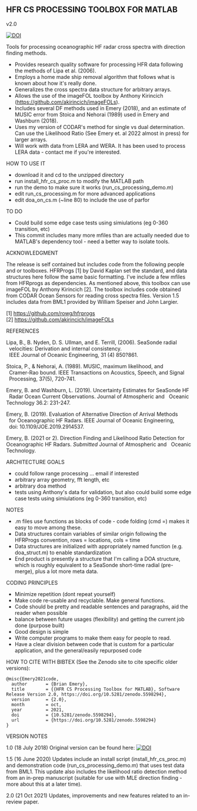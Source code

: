 ## HFR CS PROCESSING TOOLBOX FOR MATLAB ##

v2.0

[![DOI](https://zenodo.org/badge/DOI/10.5281/zenodo.5598294.svg)](https://doi.org/10.5281/zenodo.5598294)

Tools for processing oceanographic HF radar cross spectra with direction
finding methods. 

- Provides research quality software for processing HFR data following the
  methods of Lipa et al. (2006).
- Employs a home made ship removal algorithm that follows what is known 
  about how it's really done. 
- Generalizes the cross spectra data structure for arbitrary arrays.
- Allows the use of the imageFOL toolbox by Anthony Kirincich 
  (https://github.com/akirincich/imageFOLs).
- Includes several DF methods used in Emery (2018), and an estimate of 
  MUSIC error from Stoica and Nehorai (1989) used in Emery and Washburn (2018).
- Uses my version of CODAR's method for single vs dual determination. Can use 
  the Likelihood Ratio (See Emery et. al 2022 almost in press) for larger arrays. 
- Will work with data from LERA and WERA. It has been used to 
  process LERA data - contact me if you're interested.


HOW TO USE IT
- download it and cd to the unzipped directory
- run install_hfr_cs_proc.m to modify the MATLAB path
- run the demo to make sure it works (run_cs_processing_demo.m)
- edit run_cs_processing.m for more advanced applications 
- edit doa_on_cs.m (~line 80) to include the use of parfor 


TO DO
- Could build some edge case tests using simiulations (eg 0-360 
  transition, etc)
- This commit includes many more mfiles than are actually needed due to MATLAB's 
  dependency tool - need a better way to isolate tools. 


ACKNOWLEDGMENT

The release is self contained but includes code from the following people
and or toolboxes. HFRProgs [1] by David Kaplan set the standard, and data
structures here follow the same basic formatting. I've include a few mfiles
from HFRprogs as dependencies. As mentioned above, this toolbox can use 
imageFOL by Anthony Kirincich [2]. The toolbox includes code obtained
from CODAR Ocean Sensors for reading cross spectra files. Version 1.5 
includes data from BML1 provided by William Speiser and John Largier. 

[1] https://github.com/rowg/hfrprogs  
[2] https://github.com/akirincich/imageFOLs   


REFERENCES

Lipa, B., B. Nyden, D. S. Ullman, and E. Terrill, (2006). SeaSonde radial   
&nbsp;&nbsp;velocities: Derivation and internal consistency.  
&nbsp;&nbsp;IEEE Journal of Oceanic Engineering, 31 (4) 850?861.  

Stoica, P., & Nehorai, A. (1989). MUSIC, maximum likelihood, and  
&nbsp;&nbsp;Cramer-Rao bound. IEEE Transactions on Acoustics, Speech, and Signal     
&nbsp;&nbsp;Processing, 37(5), 720-741.  

Emery, B. and Washburn, L. (2019). Uncertainty Estimates for SeaSonde HF   
&nbsp;&nbsp;Radar Ocean Current Observations. Journal of Atmospheric and 
&nbsp;&nbsp;Oceanic Technology 36.2: 231-247.

Emery, B. (2019). Evaluation of Alternative Direction of Arrival Methods  
&nbsp;&nbsp;for Oceanographic HF Radars. IEEE Journal of Oceanic Engineering,   
&nbsp;&nbsp;doi: 10.1109/JOE.2019.2914537.  

Emery, B. (2021 or 2). Direction Finding and Likelihood Ratio Detection for 
Oceanographic HF Radars. <i>Submitted</i> Journal of Atmospheric and
&nbsp;&nbsp;Oceanic Technology.  

ARCHITECTURE GOALS

- could follow range processing ... email if interested
- arbitrary array geometry, fft length, etc
- arbitrary doa method 
- tests using Anthony's data for validation, but also could build some
  edge case tests using simiulations (eg 0-360 transition, etc)


NOTES

- .m files use functions as blocks of code - code folding (cmd =) makes it easy to move among these.
- Data structures contain variables of similar origin following the HFRProgs
  convention, rows = locations, cols = time
- Data structures are initialized with appropriately named function 
  (e.g. doa_struct.m) to enable standardization
- End product is presently a structure that I'm calling a DOA structure, which is roughly
  equivalent to a SeaSonde short-time radial (pre-merge), plus a lot more meta data.


CODING PRINCIPLES

- Minimize repetition (dont repeat yourself)
- Make code re-usable and recyclable. Make general functions. 
- Code should be pretty and readable sentences and paragraphs, aid the reader when
  possible
- balance between future usages (flexibility) and getting the current job done (purpose built)
- Good design is simple
- Write computer programs to make them easy for people to read.
- Have  a clear division between code that is custom for a particular application, 
  and the general/easily repurposed code
  
  
HOW TO CITE WITH BIBTEX
(See the Zenodo site to cite specific older versions): 
 
```
@misc{Emery2021code,
  author       = {Brian Emery},
  title        = {{HFR CS Processing Toolbox for MATLAB}, Software Release Version 2.0, https://doi.org/10.5281/zenodo.5598294},
  version      = {2.0},
  month        = oct,
  year         = 2021,
  doi          = {10.5281/zenodo.5598294},
  url          = {https://doi.org/10.5281/zenodo.5598294}
}
```

VERSION NOTES

1.0 (18 July 2018)
Original version can be found here: [![DOI](https://zenodo.org/badge/84593561.svg)](https://zenodo.org/badge/latestdoi/84593561)

1.5 (16 June 2020)
Updates include an install script (install_hfr_cs_proc.m) and demonstration code (run_cs_processing_demo.m) that 
uses test data from BML1. This update also includes the likelihood ratio detection method from an in-prep
manuscript (suitable for use with MLE direction finding - more about this at a later time). 

2.0 (21 Oct 2021) 
Updates, improvements and new features related to an in-review paper. 
